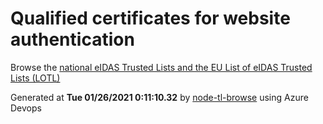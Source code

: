 # Qualified certificates for website authentication 
 Browse the [national eIDAS Trusted Lists and the EU List of eIDAS Trusted Lists (LOTL)](https://webgate.ec.europa.eu/tl-browser/#/) 
 
 
Generated at **Tue 01/26/2021  0:11:10.32** by [node-tl-browse](https://github.com/ymedlop/node-tl-browser) using Azure Devops 
